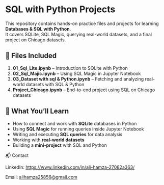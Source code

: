 # SQL with Python Projects

This repository contains hands-on practice files and projects for learning **Databases & SQL with Python**.  
It covers SQLite, SQL Magic, querying real-world datasets, and a final project on Chicago datasets.

## 📂 Files Included
1. **01_Sql_Lite.ipynb** – Introduction to SQLite with Python  
2. **02_Sql_Majic.ipynb** – Using SQL Magic in Jupyter Notebook  
3. **03_Dataset with sql & Python.ipynb** – Fetching and analyzing real-world datasets with SQL & Python  
4. **Project_Chicago.ipynb** – End-to-end project using SQL on Chicago datasets  

## 🚀 What You’ll Learn
- How to connect and work with **SQLite** databases in Python  
- Using **SQL Magic** for running queries inside Jupyter Notebook  
- Writing and executing **SQL queries** for data analysis  
- Working with **real-world datasets**  
- Building a **mini-project** with SQL and Python  

📬 Contact

LinkedIn: https://www.linkedin.com/in/ali-hamza-27082a363/

Email: alihamza25856@gmail.com
